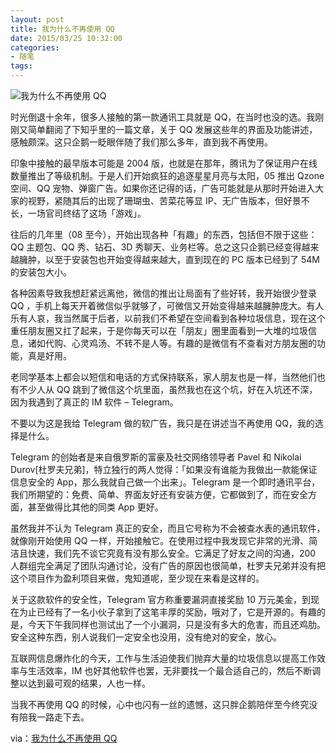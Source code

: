 ```yaml
---
layout: post
title: 我为什么不再使用 QQ
date: 2015/03/25 10:32:00
categories:
- 随笔
tags:
---
```


![我为什么不再使用 QQ](http://pics.naaln.com/blog/2019-05-14-123107.jpg-basicBlog)

时光倒退十余年，很多人接触的第一款通讯工具就是 QQ，在当时也没的选。我刚刚又简单翻阅了下知乎里的一篇文章，关于 QQ 发展这些年的界面及功能讲述，感触颇深。这只企鹅一眨眼伴随了我们那么多年，直到我不再使用。

印象中接触的最早版本可能是 2004 版，也就是在那年，腾讯为了保证用户在线数量推出了等级机制。于是人们开始疯狂的追逐星星月亮与太阳，05 推出 Qzone 空间、QQ 宠物、弹窗广告。如果你还记得的话，广告可能就是从那时开始进入大家的视野，紧随其后的出现了珊瑚虫、苦菜花等显 IP、无广告版本，但好景不长，一场官司终结了这场「游戏」。

往后的几年里（08 至今），开始出现各种「有趣」的东西，包括但不限于这些：QQ 主题包、QQ 秀、钻石、3D 秀聊天、业务栏等。总之这只企鹅已经变得越来越臃肿，以至于安装包也开始变得越来越大，直到现在的 PC 版本已经到了 54M 的安装包大小。

各种因素导致我想赶紧远离他，微信的推出让局面有了些好转，我开始很少登录 QQ ，手机上每天开着微信似乎就够了，可微信又开始变得越来越臃肿庞大。有人乐有人哀，我当然属于后者，以前我们不希望在空间看到各种垃圾信息，现在这个重任朋友圈又扛了起来，于是你每天可以在「朋友」圈里面看到一大堆的垃圾信息，诸如代购、心灵鸡汤、不转不是人等。有趣的是微信有不查看对方朋友圈的功能，真是好用。

老同学基本上都会以短信和电话的方式保持联系，家人朋友也是一样，当然他们也有不少人从 QQ 跳到了微信这个坑里面，虽然我也在这个坑，好在入坑还不深，因为我遇到了真正的 IM 软件 – Telegram。

不要以为这是我给 Telegram 做的软广告，我只是在讲述当不再使用 QQ，我的选择是什么。

Telegram 的创始者是来自俄罗斯的富豪及社交网络领导者 Pavel 和 Nikolai Durov[杜罗夫兄弟]，特立独行的两人觉得：「如果没有谁能为我做出一款能保证信息安全的 App，那么我就自己做一个出来」。Telegram 是一个即时通讯平台，我们所期望的：免费、简单、界面友好还有安装方便，它都做到了，而在安全方面，甚至做得比其他的同类 App 更好。

虽然我并不认为 Telegram 真正的安全，而且它号称为不会被查水表的通讯软件，就像刚开始使用 QQ 一样，开始接触它。在使用过程中我发现它非常的光滑、简洁且快速，我们先不谈它究竟有没有那么安全。它满足了好友之间的沟通，200 人群组完全满足了团队沟通讨论，没有广告的原因也很简单，杜罗夫兄弟并没有把这个项目作为盈利项目来做，鬼知道呢，至少现在来看是这样的。

关于这款软件的安全性，Telegram 官方称重要漏洞直接奖励 10 万元美金，到现在为止已经有了一名小伙子拿到了这笔丰厚的奖励，哦对了，它是开源的。有趣的是，今天下午我同样也测试出了一个小漏洞，只是没有多大的危害，而且还鸡肋。安全这种东西，别人说我们一定安全也没用，没有绝对的安全，放心。

互联网信息爆炸化的今天，工作与生活迫使我们抛弃大量的垃圾信息以提高工作效率与生活效率，IM 也好其他软件也罢，无非要找一个最合适自己的，然后不断调整以达到最可观的结果，人也一样。

当我不再使用 QQ 的时候，心中也闪有一丝的遗憾，这只胖企鹅陪伴至今终究没有陪我一路走下去。

via：[我为什么不再使用 QQ](http://linux.im/2015/03/25/not-to-use-qq.html)
